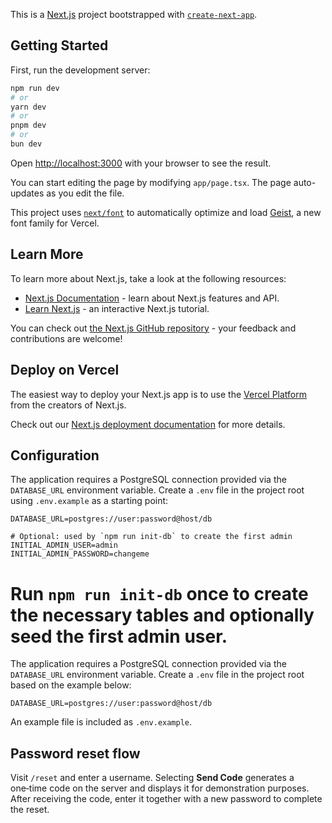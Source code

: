 This is a [Next.js](https://nextjs.org) project bootstrapped with [`create-next-app`](https://nextjs.org/docs/app/api-reference/cli/create-next-app).

## Getting Started

First, run the development server:

```bash
npm run dev
# or
yarn dev
# or
pnpm dev
# or
bun dev
```

Open [http://localhost:3000](http://localhost:3000) with your browser to see the result.

You can start editing the page by modifying `app/page.tsx`. The page auto-updates as you edit the file.

This project uses [`next/font`](https://nextjs.org/docs/app/building-your-application/optimizing/fonts) to automatically optimize and load [Geist](https://vercel.com/font), a new font family for Vercel.

## Learn More

To learn more about Next.js, take a look at the following resources:

- [Next.js Documentation](https://nextjs.org/docs) - learn about Next.js features and API.
- [Learn Next.js](https://nextjs.org/learn) - an interactive Next.js tutorial.

You can check out [the Next.js GitHub repository](https://github.com/vercel/next.js) - your feedback and contributions are welcome!

## Deploy on Vercel

The easiest way to deploy your Next.js app is to use the [Vercel Platform](https://vercel.com/new?utm_medium=default-template&filter=next.js&utm_source=create-next-app&utm_campaign=create-next-app-readme) from the creators of Next.js.

Check out our [Next.js deployment documentation](https://nextjs.org/docs/app/building-your-application/deploying) for more details.

## Configuration

The application requires a PostgreSQL connection provided via the `DATABASE_URL` environment variable.
Create a `.env` file in the project root using `.env.example` as a starting point:

```env
DATABASE_URL=postgres://user:password@host/db

# Optional: used by `npm run init-db` to create the first admin
INITIAL_ADMIN_USER=admin
INITIAL_ADMIN_PASSWORD=changeme
```

Run `npm run init-db` once to create the necessary tables and optionally seed the first admin user.
=======
The application requires a PostgreSQL connection provided via the `DATABASE_URL` environment variable. Create a `.env` file in the project root based on the example below:

```env
DATABASE_URL=postgres://user:password@host/db
```

An example file is included as `.env.example`.


## Password reset flow

Visit `/reset` and enter a username. Selecting **Send Code** generates a one‑time code on the server and displays it for demonstration purposes. After receiving the code, enter it together with a new password to complete the reset.
